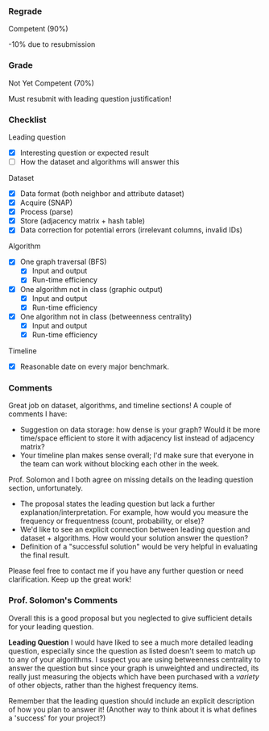 ### Regrade

Competent (90%)

-10% due to resubmission

### Grade

Not Yet Competent (70%)

Must resubmit with leading question justification!

### Checklist

Leading question
- [x] Interesting question or expected result
- [ ] How the dataset and algorithms will answer this

Dataset
- [x] Data format (both neighbor and attribute dataset)
- [x] Acquire (SNAP)
- [x] Process (parse)
- [x] Store (adjacency matrix + hash table)
- [x] Data correction for potential errors (irrelevant columns, invalid IDs)

Algorithm
- [x] One graph traversal (BFS)
  - [x] Input and output
  - [x] Run-time efficiency
- [x] One algorithm not in class (graphic output)
  - [x] Input and output
  - [x] Run-time efficiency
- [x] One algorithm not in class (betweenness centrality)
  - [x] Input and output
  - [x] Run-time efficiency

Timeline
- [x] Reasonable date on every major benchmark.

### Comments

Great job on dataset, algorithms, and timeline sections! A couple of comments I have:
- Suggestion on data storage: how dense is your graph? Would it be more time/space efficient to store it with adjacency list instead of adjacency matrix?
- Your timeline plan makes sense overall; I'd make sure that everyone in the team can work without blocking each other in the week. 

Prof. Solomon and I both agree on missing details on the leading question section, unfortunately.
- The proposal states the leading question but lack a further explanation/interpretation. For example, how would you measure the frequency or frequentness (count, probability, or else)?
- We'd like to see an explicit connection between leading question and dataset + algorithms. How would your solution answer the question?
- Definition of a "successful solution" would be very helpful in evaluating the final result.

Please feel free to contact me if you have any further question or need clarification. Keep up the great work!

### Prof. Solomon's Comments

Overall this is a good proposal but you neglected to give sufficient details for your leading question.

**Leading Question**
I would have liked to see a much more detailed leading question, especially since the question as listed doesn't seem to match up to any of your algorithms. I suspect you are using betweenness centrality to answer the question but since your graph is unweighted and undirected, its really just measuring the objects which have been purchased with a *variety* of other objects, rather than the highest frequency items. 

Remember that the leading question should include an explicit description of how you plan to answer it! (Another way to think about it is what defines a 'success' for your project?)